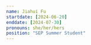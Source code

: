 ```yaml
---
name: Jiahui Fu
startdate: [2024-06-20]
enddate: [2024-07-30]
pronouns: she/her/hers
position: "SEP Summer Student"
---
```

